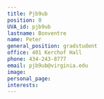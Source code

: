 ```yaml
---
title: Pjb9ub
position: 0
UVA_id: pjb9ub
lastname: Bonventre
name: Peter
general_position: gradstudent
office: 401 Kerchof Hall
phone: 434-243-8777
email: pjb9ub@virginia.edu
image: 
personal_page: 
interests: 
---
```


